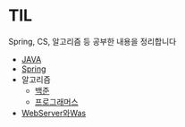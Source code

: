 # TIL
Spring, CS, 알고리즘 등 공부한 내용을 정리합니다

* [JAVA](https://github.com/Jung-MinGi/TIL/tree/main/JAVA)
* [Spring](https://github.com/Jung-MinGi/TIL/tree/main/Spring)
* 알고리즘
    * [백준](https://github.com/MingGi-Jung/Algorithm/tree/main/%EB%B0%B1%EC%A4%80)
    * [프로그래머스](https://github.com/Jung-MinGi/TIL)
* [WebServer와Was](https://github.com/Jung-MinGi/TIL/blob/main/Web%2CWas.md)